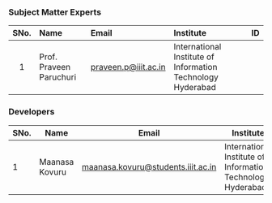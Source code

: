 ### Subject Matter Experts
| SNo. | Name                | Email                | Institute                                       | ID  |
| :---:| :------------------ | :------------------- | :--------------------------------------------- | :-- |
| 1    | Prof. Praveen Paruchuri   | praveen.p@iiit.ac.in | International Institute of Information Technology Hyderabad |    |


### Developers
| SNo. | Name        | Email                        | Institute                                          | ID  |
|------|-------------|------------------------------|-----------------------------------------------------|-----|
| 1    | Maanasa Kovuru | maanasa.kovuru@students.iiit.ac.in  | International Institute of Information Technology Hyderabad | 1   |
